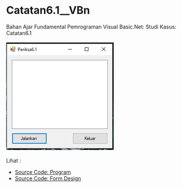 # Catatan6.1__VBn
Bahan Ajar Fundamental Pemrograman Visual Basic.Net: Studi Kasus: Catatan6.1<br><br>
<img src="https://github.com/RizkyKhapidsyah/Catatan6.1__VBn/blob/master/Catatan6.1/Results/001.PNG"><br><br>
Lihat : <br>
- <a href="https://github.com/RizkyKhapidsyah/Catatan6.1__VBn/blob/master/Catatan6.1/Form1.vb">Source Code: Program</a><br>
- <a href="https://github.com/RizkyKhapidsyah/Catatan6.1__VBn/blob/master/Catatan6.1/Form1.Designer.vb">Source Code: Form Design</a>
